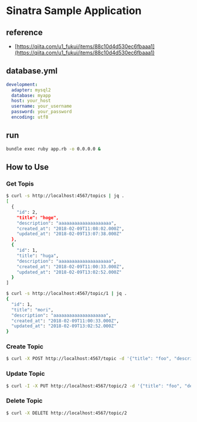 # Sinatra Sample Application

## reference

- [https://qiita.com/u1_fukui/items/88c10d4d530ec6fbaaa1](https://qiita.com/u1_fukui/items/88c10d4d530ec6fbaaa1)

## database.yml

```yaml
development:
  adapter: mysql2
  database: myapp
  host: your_host
  username: your_username
  password: your_password
  encoding: utf8
```

## run

```sh
bundle exec ruby app.rb -o 0.0.0.0 &
```

## How to Use

### Get Topis

```sh
$ curl -s http://localhost:4567/topics | jq .
[
  {
    "id": 2,
    "title": "hoge",
    "description": "aaaaaaaaaaaaaaaaaaaa",
    "created_at": "2018-02-09T11:08:02.000Z",
    "updated_at": "2018-02-09T13:07:38.000Z"
  },
  {
    "id": 1,
    "title": "huga",
    "description": "aaaaaaaaaaaaaaaaaaaa",
    "created_at": "2018-02-09T11:00:33.000Z",
    "updated_at": "2018-02-09T13:02:52.000Z"
  }
]

$ curl -s http://localhost:4567/topic/1 | jq .
{
  "id": 1,
  "title": "mori",
  "description": "aaaaaaaaaaaaaaaaaaaa",
  "created_at": "2018-02-09T11:00:33.000Z",
  "updated_at": "2018-02-09T13:02:52.000Z"
}
```

### Create Topic

```sh
$ curl -X POST http://localhost:4567/topic -d '{"title": "foo", "description": "bar"}'
```

### Update Topic

```sh
$ curl -I -X PUT http://localhost:4567/topic/2 -d '{"title": "foo", "description": "baaaaaaaaaaaaaaaaaaaa"}'
```

### Delete Topic

```sh
$ curl -X DELETE http://localhost:4567/topic/2
```
